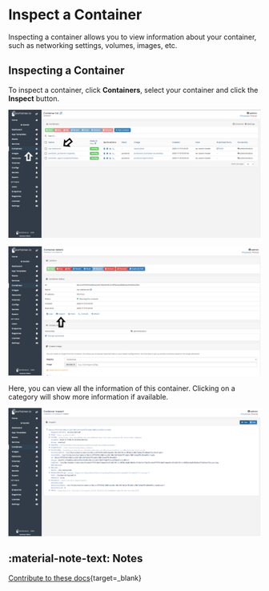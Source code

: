 # Inspect a Container

Inspecting a container allows you to view information about your container, such as networking settings, volumes, images, etc.

## Inspecting a Container

To inspect a container, click <b>Containers</b>, select your container and click the <b>Inspect</b> button.

![inspect](assets/inspect-1.png)

![inspect](assets/inspect-2.png)

Here, you can view all the information of this container. Clicking on a category will show more information if available. 

![inspect](assets/inspect-3.png)

## :material-note-text: Notes

[Contribute to these docs](https://github.com/portainer/portainer-docs/blob/master/contributing.md){target=_blank}